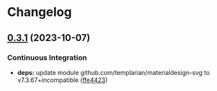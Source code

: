 # Changelog

## [0.3.1](https://github.com/hugomods/icons/compare/vendors/mdi/v0.3.0...vendors/mdi/v0.3.1) (2023-10-07)


### Continuous Integration

* **deps:** update module github.com/templarian/materialdesign-svg to v7.3.67+incompatible ([ffe4423](https://github.com/hugomods/icons/commit/ffe4423816fed98a96ff14355c99805798f891b2))
